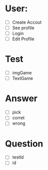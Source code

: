 # User:

- [ ] Create Accout
- [ ] See profile
- [ ] Login
- [ ] Edit Profile

# Test
- [ ] imgGame
- [ ] TextGame

# Answer
- [ ] pick
- [ ] corret
- [ ] wrong

# Question
- [ ] testId
- [ ] id
